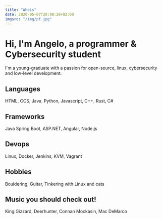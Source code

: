 ```yaml
---
title: "Whois"
date: 2020-05-07T20:48:28+02:00
imgsrc: "/img/pf.jpg"
---
```


# Hi, I'm Angelo, a programmer & Cybersecurity student
I'm a young-graduate with a passion for open-source, linux, cybersecurity and low-level development.



## Languages
HTML, CCS, Java, Python, Javascript, C++, Rust, C#

## Frameworks
Java Spring Boot, ASP.NET, Angular, Node.js

## Devops
Linux, Docker, Jenkins, KVM, Vagrant

## Hobbies
Bouldering, Guitar, Tinkering with Linux and cats

## Music you should check out!
King Gizzard, Deerhunter, Connan Mockasin, Mac DeMarco
